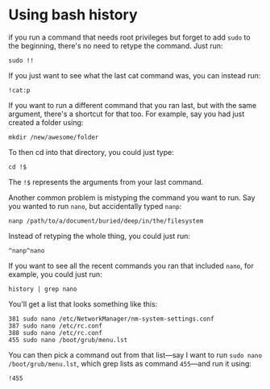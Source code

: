 # Using bash history
if you run a command that needs root privileges but forget to add `sudo` to the beginning, there's no need to retype the command. Just run:
```
sudo !!
```

If you just want to see what the last cat command was, you can instead run:
```
!cat:p
```

If you want to run a different command that you ran last, but with the same argument, there's a shortcut for that too. For example, say you had just created a folder using:
```
mkdir /new/awesome/folder
```
To then cd into that directory, you could just type:
```
cd !$
```
The `!$` represents the arguments from your last command.

Another common problem is mistyping the command you want to run. Say you wanted to run `nano`, but accidentally typed `nanp`:
```
nanp /path/to/a/document/buried/deep/in/the/filesystem
```
Instead of retyping the whole thing, you could just run:
```
^nanp^nano
```

If you want to see all the recent commands you ran that included `nano`, for example, you could just run:
```
history | grep nano
```
You'll get a list that looks something like this:
```
381 sudo nano /etc/NetworkManager/nm-system-settings.conf
387 sudo nano /etc/rc.conf
388 sudo nano /etc/rc.conf
455 sudo nano /boot/grub/menu.lst
```
You can then pick a command out from that list—say I want to run `sudo nano /boot/grub/menu.lst`, which grep lists as command `455`—and run it using:
```
!455
```
